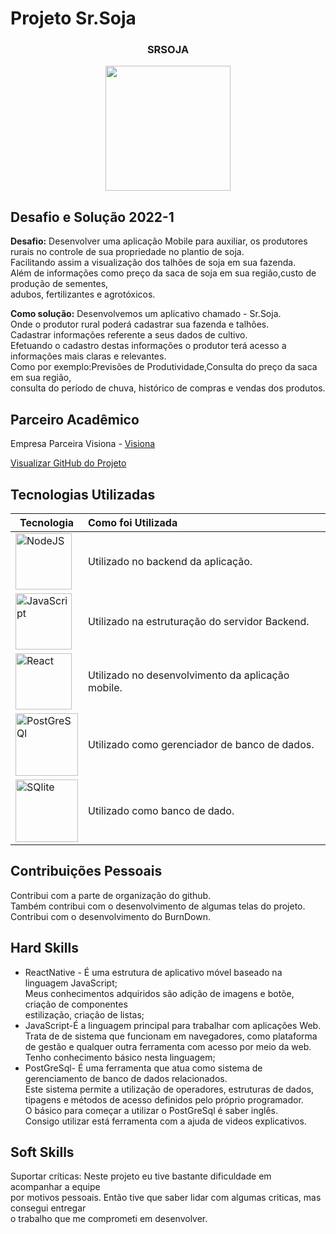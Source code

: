 # Projeto Sr.Soja 

<div align=center>
 <h3>SRSOJA</h3>
  <img src="https://user-images.githubusercontent.com/73767256/168936746-33176a30-e4c1-454d-a2df-84937bbe9029.gif" width=200 alt="" />
 
  </div>

## Desafio e Solução 2022-1
<b>Desafio:</b> Desenvolver uma aplicação Mobile para auxiliar, os produtores rurais
no controle de sua propriedade no plantio de soja.<br>
Facilitando assim a visualização dos talhões de soja em sua fazenda.<br>
Além de informações como preço da saca de soja em sua região,custo de produção de
sementes,<br>adubos, fertilizantes e agrotóxicos.<br>  

<b>Como solução:</b> Desenvolvemos um aplicativo chamado - Sr.Soja.<br>
Onde o produtor rural poderá cadastrar sua fazenda e talhões.<br>
Cadastrar informações referente a seus dados de cultivo.<br>
Efetuando o cadastro destas informações o produtor terá acesso a informações mais
claras e relevantes.<br>
Como por exemplo:Previsões de Produtividade,Consulta do preço da saca em
sua região,<br>consulta do período de chuva, histórico de compras e vendas dos produtos.<br>       

## Parceiro Acadêmico

Empresa Parceira Visiona - <a href="https://www.visionaespacial.com.br/">Visiona</a><br>

[Visualizar GitHub do Projeto](https://github.com/ferreirarita/API-4-SrSoja-2022-1.git)

## Tecnologias Utilizadas
|Tecnologia|Como foi Utilizada|
|-|:-|
|<img src="https://github.com/Ritas2022/Portfolio/assets/111800315/0411e69b-e643-4230-8ad6-c850380daa7c" height="90" title="NodeJS"/>|Utilizado no backend da aplicação.|
|<img src="https://github.com/Ritas2022/Portfolio/assets/111800315/0b258506-dc93-43c9-86d5-ec4fd9f06bb3" height="90" title="JavaScript"/>|Utilizado na estruturação do servidor Backend.|
|<img src="https://github.com/Ritas2022/Portfolio/assets/111800315/d8139aed-2f42-4ed4-8c73-45bae51d4479" height="90" title="React"/>|Utilizado no desenvolvimento da aplicação mobile.|
|<img src="https://github.com/Ritas2022/Portfolio/assets/111800315/dcf01f7b-832a-4e99-b073-c7e1380d85cc" height="100" title="PostGreSQl"/>|Utilizado como gerenciador de banco de dados.|
|<img src="https://github.com/Ritas2022/Portfolio/assets/111800315/9d3d0c79-44f5-44c5-a1fa-f81437ba4230" height="100" title="SQlite"/>|Utilizado como banco de dado.|

## Contribuições Pessoais
Contribui com a parte de organização do github.<br>
Também contribui com o desenvolvimento de algumas telas do projeto.<br>
Contribui com o desenvolvimento do BurnDown. 

## Hard Skills

- ReactNative - É uma estrutura de aplicativo móvel baseado na linguagem JavaScript;<br>
Meus conhecimentos adquiridos são adição de imagens e botõe, criação de componentes<br>
estilização, criação de listas;<br>
- JavaScript-É a linguagem principal para trabalhar com aplicações Web.<br>
Trata de de sistema que funcionam em navegadores, como plataforma de gestão e qualquer 
outra ferramenta com acesso por meio da web.<br>
Tenho conhecimento básico nesta linguagem;<br> 
- PostGreSql- É uma ferramenta que atua como sistema de gerenciamento de banco de dados relacionados.<br>
Este sistema permite a utilização de operadores, estruturas de dados, tipagens e métodos 
de acesso definidos pelo próprio programador.<br>
O básico para começar a utilizar o PostGreSql é saber inglês.<br>
Consigo utilizar está ferramenta com a ajuda de videos explicativos.

## Soft Skills

Suportar críticas: Neste projeto eu tive bastante dificuldade em acompanhar 
a equipe<br> por motivos pessoais.
Então tive que saber lidar com algumas criticas, mas consegui entregar <br>
o trabalho que me comprometi em desenvolver.